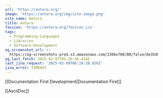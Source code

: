 ```yaml
---
url: 'https://antora.org/'
image: 'https://antora.org/img/site-image.png'
site_name: Antora
title: Antora
favicon: 'https://antora.org/favicon.ico'
tags:
  - Programming-Languages
  - Libraries
  - Software-Development
og_screenshot_url: >-
  https://og-screenshots-prod.s3.amazonaws.com/1366x768/80/false/de35d8d32628c5725b1ffe407b7e2248d13ee31bc6f83cff8c70fa823ad3c742.jpeg
og_last_fetch: 2025-03-07T05:20:56.414Z
last_jina_request: '2025-03-09T06:19:28.026Z'
jina_error: TIMEOUT
---
```


[[Documentation First Development|Documentation First]]

[[AsciiDoc]]
